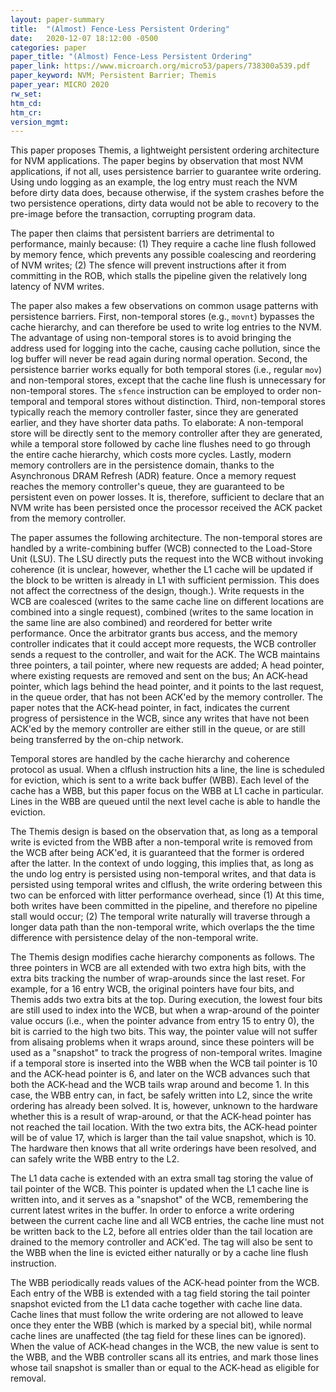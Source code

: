 ```yaml
---
layout: paper-summary
title:  "(Almost) Fence-Less Persistent Ordering"
date:   2020-12-07 18:12:00 -0500
categories: paper
paper_title: "(Almost) Fence-Less Persistent Ordering"
paper_link: https://www.microarch.org/micro53/papers/738300a539.pdf
paper_keyword: NVM; Persistent Barrier; Themis
paper_year: MICRO 2020
rw_set:
htm_cd:
htm_cr:
version_mgmt:
---
```


This paper proposes Themis, a lightweight persistent ordering architecture for NVM applications. The paper begins by
observation that most NVM applications, if not all, uses persistence barrier to guarantee write ordering. Using undo
logging as an example, the log entry must reach the NVM before dirty data does, because otherwise, if the system
crashes before the two persistence operations, dirty data would not be able to recovery to the pre-image before
the transaction, corrupting program data.

The paper then claims that persistent barriers are detrimental to performance, mainly because: (1) They require a 
cache line flush followed by memory fence, which prevents any possible coalescing and reordering of NVM writes;
(2) The sfence will prevent instructions after it from committing in the ROB, which stalls the pipeline given the
relatively long latency of NVM writes. 

The paper also makes a few observations on common usage patterns with persistence barriers. First, non-temporal stores
(e.g., ``movnt``) bypasses the cache hierarchy, and can therefore be used to write log entries to the NVM. The advantage
of using non-temporal stores is to avoid bringing the address used for logging into the cache, causing cache pollution,
since the log buffer will never be read again during normal operation.
Second, the persistence barrier works equally for both temporal stores (i.e., regular ``mov``) and non-temporal stores,
except that the cache line flush is unnecessary for non-temporal stores.
The ``sfence`` instruction can be employed to order non-temporal and temporal stores without distinction.
Third, non-temporal stores typically reach the memory controller faster, since they are generated earlier, and they 
have shorter data paths. To elaborate: A non-temporal store will be directly sent to the memory controller after
they are generated, while a temporal store followed by cache line flushes need to go through the entire cache hierarchy,
which costs more cycles. 
Lastly, modern memory controllers are in the persistence domain, thanks to the Asynchronous DRAM Refresh (ADR) feature.
Once a memory request reaches the memory controller's queue, they are guaranteed to be persistent even on power losses.
It is, therefore, sufficient to declare that an NVM write has been persisted once the processor received the ACK
packet from the memory controller.

The paper assumes the following architecture. The non-temporal stores are handled by a write-combining buffer (WCB)
connected to the Load-Store Unit (LSU). The LSU directly puts the request into the WCB without invoking coherence
(it is unclear, however, whether the L1 cache will be updated if the block to be written is already in L1 with
sufficient permission. This does not affect the correctness of the design, though.).
Write requests in the WCB are coalesced (writes to the same cache line on different locations are combined into a 
single request), combined (writes to the same location in the same line are also combined) and reordered for better
write performance. Once the arbitrator grants bus access, and the memory controller indicates that it could accept
more requests, the WCB controller sends a request to the controller, and wait for the ACK.
The WCB maintains three pointers, a tail pointer, where new requests are added; A head pointer, where existing requests 
are removed and sent on the bus; An ACK-head pointer, which lags behind the head pointer, and it points to the last
request, in the queue order, that has not been ACK'ed by the memory controller. 
The paper notes that the ACK-head pointer, in fact, indicates the current progress of persistence in the WCB, since any
writes that have not been ACK'ed by the memory controller are either still in the queue, or are still being transferred
by the on-chip network.

Temporal stores are handled by the cache hierarchy and coherence protocol as usual. When a clflush instruction hits a 
line, the line is scheduled for eviction, which is sent to a write back buffer (WBB). Each level of the cache has a WBB,
but this paper focus on the WBB at L1 cache in particular. Lines in the WBB are queued until the next level cache is
able to handle the eviction.

The Themis design is based on the observation that, as long as a temporal write is evicted from the WBB after a 
non-temporal write is removed from the WCB after being ACK'ed, it is guaranteed that the former is ordered after 
the latter. In the context of undo logging, this implies that, as long as the undo log entry is persisted using 
non-temporal writes, and that data is persisted using temporal writes and clflush, the write ordering between this
two can be enforced with litter performance overhead, since (1) At this time, both writes have been committed in the 
pipeline, and therefore no pipeline stall would occur; (2) The temporal write naturally will traverse through a 
longer data path than the non-temporal write, which overlaps the the time difference with persistence delay of the 
non-temporal write.

The Themis design modifies cache hierarchy components as follows. The three pointers in WCB are all extended with two 
extra high bits, with the extra bits tracking the number of wrap-arounds since the last reset. For example, for a 16
entry WCB, the original pointers have four bits, and Themis adds two extra bits at the top. During execution, the 
lowest four bits are still used to index into the WCB, but when a wrap-around of the pointer value occurs (i.e., when
the pointer advance from entry 15 to entry 0), the bit is carried to the high two bits. This way, the pointer value
will not suffer from alisaing problems when it wraps around, since these pointers will be used as a "snapshot" to track 
the progress of non-temporal writes. Imagine if a temporal store is inserted into the WBB when the WCB tail pointer is 
10 and the ACK-head pointer is 6, and later on the WCB advances such that both the ACK-head and the WCB tails wrap
around and become 1. In this case, the WBB entry can, in fact, be safely written into L2, since the write ordering 
has already been solved. It is, however, unknown to the hardware whether this is a result of wrap-around, or that the 
ACK-head pointer has not reached the tail location. With the two extra bits, the ACK-head pointer will be of value
17, which is larger than the tail value snapshot, which is 10. The hardware then knows that all write orderings have 
been resolved, and can safely write the WBB entry to the L2.

The L1 data cache is extended with an extra small tag storing the value of tail pointer of the WCB. This pointer is 
updated when the L1 cache line is written into, and it serves as a "snapshot" of the WCB, remembering the current latest
writes in the buffer. In order to enforce a write ordering between the current cache line and all WCB entries, the 
cache line must not be written back to the L2, before all entries older than the tail location are drained to the 
memory controller and ACK'ed. The tag will also be sent to the WBB when the line is evicted either naturally or by a
cache line flush instruction.

The WBB periodically reads values of the ACK-head pointer from the WCB. Each entry of the WBB is extended with a tag 
field storing the tail pointer snapshot evicted from the L1 data cache together with cache line data.
Cache lines that must follow the write ordering are not allowed to leave once they enter the WBB (which is marked by a 
special bit), while normal cache lines are unaffected (the tag field for these lines can be ignored).
When the value of ACK-head changes in the WCB, the new value is sent to the WBB, and the WBB controller scans all
its entries, and mark those lines whose tail snapshot is smaller than or equal to the ACK-head as eligible for removal.
